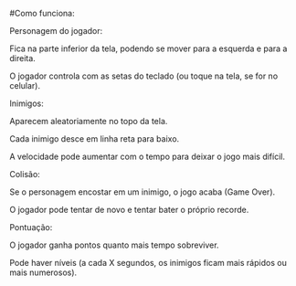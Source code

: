 #Como funciona:

Personagem do jogador:

Fica na parte inferior da tela, podendo se mover para a esquerda e para a direita.

O jogador controla com as setas do teclado (ou toque na tela, se for no celular).

Inimigos:

Aparecem aleatoriamente no topo da tela.

Cada inimigo desce em linha reta para baixo.

A velocidade pode aumentar com o tempo para deixar o jogo mais difícil.

Colisão:

Se o personagem encostar em um inimigo, o jogo acaba (Game Over).

O jogador pode tentar de novo e tentar bater o próprio recorde.

Pontuação:

O jogador ganha pontos quanto mais tempo sobreviver.

Pode haver níveis (a cada X segundos, os inimigos ficam mais rápidos ou mais numerosos).
